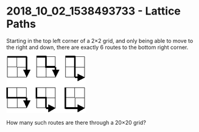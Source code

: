 # 2018_10_02_1538493733 - Lattice Paths
Starting in the top left corner of a 2×2 grid, and only being able to move to the right and down, there are exactly 6 routes to the bottom right corner.

![lattice](./docs/lattice.png)

How many such routes are there through a 20×20 grid?